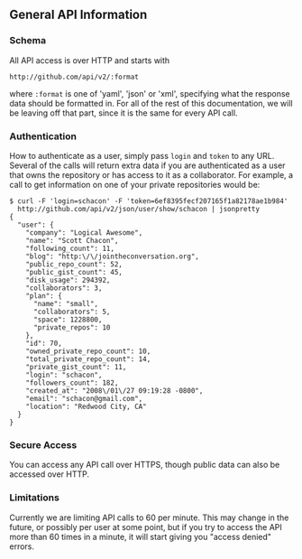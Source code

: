 ## General API Information ##

### Schema ###

All API access is over HTTP and starts with 
	
	http://github.com/api/v2/:format

where `:format` is one of 'yaml', 'json' or 'xml', specifying what the response data should be formatted in.  For all of the rest of this documentation, we will be leaving off that part, since it is the same for every API call.

### Authentication ###

How to authenticate as a user, simply pass `login` and `token` to any URL.  Several of the calls will return extra data if you are authenticated as a user that owns the repository or has access to it as a collaborator.  For example, a call to get information on one of your private repositories would be:

	$ curl -F 'login=schacon' -F 'token=6ef8395fecf207165f1a82178ae1b984'
	  http://github.com/api/v2/json/user/show/schacon | jsonpretty
	{
	  "user": {
	    "company": "Logical Awesome",
	    "name": "Scott Chacon",
	    "following_count": 11,
	    "blog": "http:\/\/jointheconversation.org",
	    "public_repo_count": 52,
	    "public_gist_count": 45,
	    "disk_usage": 294392,
	    "collaborators": 3,
	    "plan": {
	      "name": "small",
	      "collaborators": 5,
	      "space": 1228800,
	      "private_repos": 10
	    },
	    "id": 70,
	    "owned_private_repo_count": 10,
	    "total_private_repo_count": 14,
	    "private_gist_count": 11,
	    "login": "schacon",
	    "followers_count": 182,
	    "created_at": "2008\/01\/27 09:19:28 -0800",
	    "email": "schacon@gmail.com",
	    "location": "Redwood City, CA"
	  }
	}

### Secure Access ###

You can access any API call over HTTPS, though public data can also be accessed over HTTP.

### Limitations ###

Currently we are limiting API calls to 60 per minute.  This may change in the future, or possibly per user at some point, but if you try to access the API more than 60 times in a minute, it will start giving you "access denied" errors.